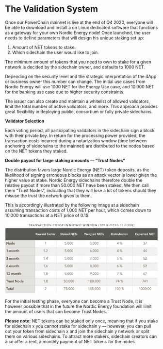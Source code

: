 # The Validation System

Once our PowerChain mainnet is live at the end of Q4 2020, everyone will be able to download and install a on Linux dedicated software that functions as a gateway for your own Nordic Energy node! Once launched, the user needs to define parameters that will design his unique staking set up:

1. Amount of NET tokens to stake.
2. Which sidechain the user would like to join.

The minimum amount of tokens that you need to own to stake for a given network is decided by the sidechain owner, and defaults to 1000 NET.

Depending on the security level and the strategic interpretation of the dApp or business owner this number can change. The initial use cases from Nordic Energy will use 1000 NET for the Energy Use case, and 10.000 NET for the banking use case due to higher security constraints.

The issuer can also create and maintain a whitelist of allowed validators, limit the total number of active validators, and more. This approach provides great flexibility in deploying public, consortium or fully private sidechains.

**Validator Selection**

Each voting period, all participating validators in the sidechain sign a block with their private key. In return for the processing power provided, the transaction costs incurred during a notarization window \(time between anchoring of sidechains to the mainnet\) are distributed to the nodes based on the NET tokens they staked.

**Double payout for large staking amounts — “Trust Nodes”**

The distribution favors large Nordic Energy \(NET\) token deposits, as the likelihood of signing erroneous blocks as an attack vector is lower given the higher value at stake. Nordic Energy sidechains therefore double the relative payout if more than 50.000 NET have been staked. We then call them “Trust Nodes”, indicating that they will lose a lot of tokens should they misuse the trust the network gives to them.

This is accordingly illustrated by the following image at a sidechain assuming transaction costs of 1.000 NET per hour, which comes down to 10.000 transactions at a NET price of 0.1$:

![](.gitbook/assets/image%20%281%29.png)

For the initial testing phase, everyone can become a Trust Node, it is however possible that in the future the Nordic Energy foundation will limit the amount of users that can become Trust Nodes.

**Please note:** NET tokens can be staked only once, meaning that if you stake for sidechain x you cannot stake for sidechain y — however, you can pull out your token from sidechain x and join the sidechain y network or split them on various sidechains. To attract more stakers, sidechain creators can also offer a rent, a monthly payment of NET tokens for the nodes.

